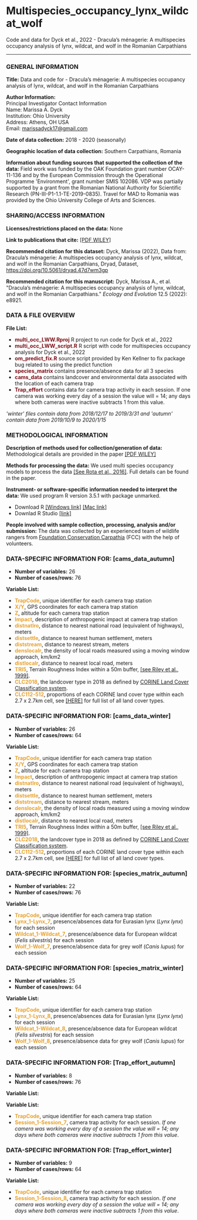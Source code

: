 # Multispecies_occupancy_lynx_wildcat_wolf
 Code and data for Dyck et al., 2022 - Dracula’s ménagerie: A multispecies occupancy analysis of lynx, wildcat, and wolf in the Romanian Carpathians

<hr>

### GENERAL INFORMATION

**Title:** Data and code for - Dracula’s ménagerie: A multispecies occupancy analysis of lynx, wildcat, and wolf in the Romanian Carpathians

**Author Information:**  
    Principal Investigator Contact Information  
		Name: Marissa A. Dyck  
		Institution: Ohio University  
		Address: Athens, OH USA  
		Email: marissadyck17@gmail.com  

**Date of data collection:** 2018 - 2020 (seasonally)

**Geographic location of data collection:** Southern Carpathians, Romania

**Information about funding sources that supported the collection of the data:** Field work was funded by the OAK Foundation grant number OCAY-11-136 and by the European Commission through the Operational Programme 'Environment', grant number SMIS 102086. VDP was partially supported by a grant from the Romanian National Authority for Scientific Research (PN-III-P1-1.1-TE-2019-0835). Travel for MAD to Romania was provided by the Ohio University College of Arts and Sciences.


### SHARING/ACCESS INFORMATION

**Licenses/restrictions placed on the data:** None

**Link to publications that cite:**  <a href = "https://onlinelibrary.wiley.com/doi/10.1002/ece3.8921" target = "_blank">[PDF WILEY]</a> 

**Recommended citation for this dataset:** Dyck, Marissa (2022), Data from: Dracula’s ménagerie: A multispecies occupancy analysis of lynx, wildcat, and wolf in the Romanian Carpathians, Dryad, Dataset, https://doi.org/10.5061/dryad.47d7wm3gp 

**Recommended citation for this manuscript:** Dyck, Marissa A., et al. "Dracula’s ménagerie: A multispecies occupancy analysis of lynx, wildcat, and wolf in the Romanian Carpathians." *Ecology and Evolution* 12.5 (2022): e8921.



### DATA & FILE OVERVIEW

**File List:**  

* <span style = "color: #7B0F17;">**multi_occ_LWW.Rproj**</span> R project to run code for Dyck et al., 2022
* <span style = "color: #7B0F17;">**multi_occ_LWW_script.R**</span> R script with code for multispecies occupancy analysis for Dyck et al., 2022
* <span style = "color: #7B0F17;">**om_predict_fix.R**</span> source script provided by Ken Kellner to fix package bug related to using the predict function
* <span style = "color: #7B0F17;">**species_matrix**</span> contains presence/absence data for all 3 species
* <span style = "color: #7B0F17;">**cams_data**</span> contains landcover and environmental data associated with the location of each camera trap
* <span style = "color: #7B0F17;">**Trap_effort**</span> contains data for camera trap activity in each session. If one camera was working every day of a session the value will = 14; any days where both cameras were inactive subtracts 1 from this value.

*'winter' files contain data from 2018/12/17 to 2019/3/31 and 'autumn' contain data from 2019/10/9 to 2020/1/15* 


### METHODOLOGICAL INFORMATION

**Description of methods used for collection/generation of data:** Methodological details are provided in the paper <a href = "https://onlinelibrary.wiley.com/doi/10.1002/ece3.8921" target = "_blank">[PDF WILEY]</a> 

**Methods for processing the data:** We used multi species occupancy models to process the data <a href = "https://onlinelibrary.wiley.com/doi/10.1002/ece3.8921" target = "_blank">[See Rota et al., 2016]</a>. Full details can be found in the paper.


**Instrument- or software-specific information needed to interpret the data:** We used program R version 3.5.1 with package unmarked. 
* Download R <a href = "https://cran.r-project.org/bin/windows/" target = "_blank">[Windows link]</a> <a href = "https://cran.r-project.org/bin/macosx/" target = "_blank">[Mac link]</a>
* Downlad R Studio <a href = "https://www.rstudio.com/products/rstudio/" target = "_blank">[link]</a>

**People involved with sample collection, processing, analysis and/or submission:** The data was collected by an experienced team of wildlife rangers from  <a href = "https://www.carpathia.org/" target = "_blank">Foundation Conservation Carpathia</a> (FCC) with the help of volunteers. 

### DATA-SPECIFIC INFORMATION FOR: [cams_data_autumn]

* **Number of variables:** 26
*  **Number of cases/rows:** 76

**Variable List:**

* <span style = "color: #E8A12C;">**TrapCode**</span>, unique identifier for each camera trap station
* <span style = "color: #E8A12C;">**X/Y**</span>, GPS coordinates for each camera trap station
* <span style = "color: #E8A12C;">**Z**</span>, altitude for each camera trap station 
* <span style = "color: #E8A12C;">**Impact**</span>, description of anthropogenic impact at camera trap station
* <span style = "color: #E8A12C;">**distnatlro**</span>, distance to nearest national road (equivalent of highways), meters
* <span style = "color: #E8A12C;">**distsettle**</span>, distance to nearest human settlement, meters
* <span style = "color: #E8A12C;">**diststream**</span>, distance to nearest stream, meters
* <span style = "color: #E8A12C;">**denslocalr**</span>, the density of local roads measured using a moving window approach, km/km2
* <span style = "color: #E8A12C;">**distlocalr**</span>, distance to nearest local road, meters
* <span style = "color: #E8A12C;">**TRI5**</span>, Terrain Roughness Index within a 50m buffer, <a href = "http://download.osgeo.org/qgis/doc/reference-docs/Terrain_Ruggedness_Index.pdf" target = "_blank">[see Riley et al., 1999]</a>.
* <span style = "color: #E8A12C;">**CLC2018**</span>, the landcover type in 2018 as defined by <a href = "https://land.copernicus.eu/eagle/files/eagle-related-projects/pt_clc-conversion-to-fao-lccs3_dec2010" target = "_blank">CORINE Land Cover Classification system</a>.
* <span style = "color: #E8A12C;">**CLC112-512**</span>, proportions of each CORINE land cover type within each 2.7 x 2.7km cell, see <a href = "https://land.copernicus.eu/eagle/files/eagle-related-projects/pt_clc-conversion-to-fao-lccs3_dec2010" target = "_blank">[HERE]</a> for full list of all land cover types.


### DATA-SPECIFIC INFORMATION FOR: [cams_data_winter]

* **Number of variables:** 26
* **Number of cases/rows:** 64

**Variable List:**

* <span style = "color: #E8A12C;">**TrapCode**</span>, unique identifier for each camera trap station
* <span style = "color: #E8A12C;">**X/Y**</span>, GPS coordinates for each camera trap station
* <span style = "color: #E8A12C;">**Z**</span>, altitude for each camera trap station 
* <span style = "color: #E8A12C;">**Impact**</span>, description of anthropogenic impact at camera trap station
* <span style = "color: #E8A12C;">**distnatlro**</span>, distance to nearest national road (equivalent of highways), meters
* <span style = "color: #E8A12C;">**distsettle**</span>, distance to nearest human settlement, meters
* <span style = "color: #E8A12C;">**diststream**</span>, distance to nearest stream, meters
* <span style = "color: #E8A12C;">**denslocalr**</span>, the density of local roads measured using a moving window approach, km/km2
* <span style = "color: #E8A12C;">**distlocalr**</span>, distance to nearest local road, meters
* <span style = "color: #E8A12C;">**TRI5**</span>, Terrain Roughness Index within a 50m buffer, <a href = "http://download.osgeo.org/qgis/doc/reference-docs/Terrain_Ruggedness_Index.pdf" target = "_blank">[see Riley et al., 1999]</a>.
* <span style = "color: #E8A12C;">**CLC2018**</span>, the landcover type in 2018 as defined by <a href = "https://land.copernicus.eu/eagle/files/eagle-related-projects/pt_clc-conversion-to-fao-lccs3_dec2010" target = "_blank">CORINE Land Cover Classification system</a>.
* <span style = "color: #E8A12C;">**CLC112-512**</span>, proportions of each CORINE land cover type within each 2.7 x 2.7km cell, see <a href = "https://land.copernicus.eu/eagle/files/eagle-related-projects/pt_clc-conversion-to-fao-lccs3_dec2010" target = "_blank">[HERE]</a> for full list of all land cover types.

### DATA-SPECIFIC INFORMATION FOR: [species_matrix_autumn]

* **Number of variables:** 22
* **Number of cases/rows:** 76

**Variable List:**

* <span style = "color: #E8A12C;">**TrapCode**</span>, unique identifier for each camera trap station
* <span style = "color: #E8A12C;">**Lynx_1-Lynx_7**</span>, presence/absences data for Eurasian lynx (*Lynx lynx*) for each session
* <span style = "color: #E8A12C;">**Wildcat_1-Wildcat_7**</span>, presence/absence data for European wildcat (*Felis silvestris*) for each session
* <span style = "color: #E8A12C;">**Wolf_1-Wolf_7**</span>, presence/absence data for grey wolf (*Canis lupus*) for each session

### DATA-SPECIFIC INFORMATION FOR: [species_matrix_winter]

* **Number of variables:** 25
* **Number of cases/rows:** 64

**Variable List:**

* <span style = "color: #E8A12C;">**TrapCode**</span>, unique identifier for each camera trap station
* <span style = "color: #E8A12C;">**Lynx_1-Lynx_8**</span>, presence/absences data for Eurasian lynx (*Lynx lynx*) for each session
* <span style = "color: #E8A12C;">**Wildcat_1-Wildcat_8**</span>, presence/absence data for European wildcat (*Felis silvestris*) for each session
* <span style = "color: #E8A12C;">**Wolf_1-Wolf_8**</span>, presence/absence data for grey wolf (*Canis lupus*) for each session

### DATA-SPECIFIC INFORMATION FOR: [Trap_effort_autumn]

* **Number of variables:** 8
* **Number of cases/rows:** 76

**Variable List:** 

**Variable List:** 

* <span style = "color: #E8A12C;">**TrapCode**</span>, unique identifier for each camera trap station
* <span style = "color: #E8A12C;">**Session_1-Session_7**</span>, camera trap activity for each session. *If one camera was working every day of a session the value will = 14; any days where both cameras were inactive subtracts 1 from this value*.

### DATA-SPECIFIC INFORMATION FOR: [Trap_effort_winter]

* **Number of variables:** 9
* **Number of cases/rows:** 64

**Variable List:** 

* <span style = "color: #E8A12C;">**TrapCode**</span>, unique identifier for each camera trap station
* <span style = "color: #E8A12C;">**Session_1-Session_8**</span>, camera trap activity for each session. *If one camera was working every day of a session the value will = 14; any days where both cameras were inactive subtracts 1 from this value*.
